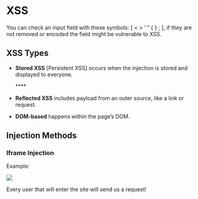 # XSS

You can check an input field with these symbols: \[ &lt; &gt; ‘ “ { } ; \], if they are not removed or encoded the field might be vulnerable to XSS.

## XSS Types

* **Stored XSS** \[Persistent XSS\] occurs when the injection is stored and displayed to everyone.

  \*\*\*\*

* **Reflected XSS** includes payload from an outer source, like a link or request.
* **DOM-based** happens within the page’s DOM.

## Injection Methods

### Iframe Injection

Example:

![](https://lh5.googleusercontent.com/GJuvdT2p5AKlv7fE9WAezMVa0_tVITCfKL1e0f0u2J5QXFyUcUzKjs2I8puEFKkbcEbeJyNOaYWCoKgA6D-rOqNR21adICerHBT-sW-F_ZFuOqoCREjVTSWIlcih0lu3sR_IwP4O)

Every user that will enter the site will send us a request!

